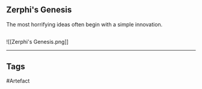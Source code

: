 ## Zerphi's Genesis
The most horrifying ideas often begin with a simple innovation.
## 
![[Zerphi's Genesis.png]]

---
## Tags
#Artefact